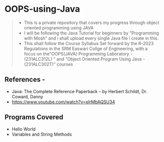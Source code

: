 # OOPS-using-Java
> - This is a private repository that covers my progress through object oriented programming using JAVA
> - I will be following the Java Tutorial for beginners by "Programming with Mosh" and i shall upload every single Java file i create in this.
> - This shall follow the Course Syllabus Set forward by the R-2023 Regulations in the SRM Easwari Collge of Engineering, with a focus on the"OOPS(JAVA) Programming Laboratory - (231ALC312L) " and "Object Oriented Program Using Java - (231ALC302T)" courses

## References -
- Java: The Complete Reference Paperback – by Herbert Schildt, Dr. Coward, Danny
- https://www.youtube.com/watch?v=eIrMbAQSU34

## Programs Covered
- Hello World
- Variables and String Methods
